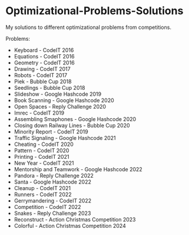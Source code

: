 # Optimizational-Problems-Solutions
My solutions to different optimizational problems from competitions.

Problems:

- Keyboard - CodeIT 2016
- Equations - CodeIT 2016
- Geometry - CodeIT 2016
- Drawing - CodeIT 2017
- Robots - CodeIT 2017
- Piek - Bubble Cup 2018
- Seedlings - Bubble Cup 2018
- Slideshow - Google Hashcode 2019
- Book Scanning - Google Hashcode 2020
- Open Spaces - Reply Challenge 2020
- Imrec - CodeIT 2019
- Assembling Smaphones - Google Hashcode 2020
- Closing down Railway Lines - Bubble Cup 2020
- Minority Report - CodeIT 2019
- Traffic Signaling - Google Hashcode 2021
- Cheating - CodeIT 2020
- Pattern - CodeIT 2020
- Printing - CodeIT 2021
- New Year - CodeIT 2021
- Mentorship and Teamwork - Google Hashcode 2022
- Pandora - Reply Challenge 2022
- Santa - Google Hashcode 2022
- Cleanup - CodeIT 2021
- Runners - CodeIT 2022
- Gerrymandering - CodeIT 2022
- Competition - CodeIT 2022
- Snakes - Reply Challenge 2023
- Reconstruct - Action Christmas Competition 2023
- Colorful - Action Christmas Competition 2024

